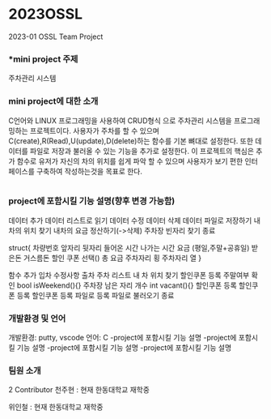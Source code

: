 # 2023OSSL
2023-01 OSSL Team Project

### *mini project 주제
주차관리 시스템 

### mini project에 대한 소개
C언어와 LINUX 프로그래밍을 사용하여 CRUD형식 으로 주차관리 시스템을 프로그래밍하는 프로젝트이다. 
사용자가 주차를 할 수 있으며 C(create),R(Read),U(update),D(delete)하는 함수를 기본 뼈대로 설정한다. 
또한 데이터를 파일로 저장과 불러올 수 있는 기능을 추가로 설정한다. 
이 프로젝트의 핵심은 추가 함수로 유저가 자신의 차의 위치를 쉽게 파악 할 수 있으며 사용자가 보기 편한 인터페이스를 구축하여 작성하는것을 목표로 한다. 

<img str = "https://cdn.pixabay.com/photo/2017/05/05/16/59/public-parking-2287718_1280.jpg">

### project에 포함시킬 기능 설명(향후 변경 가능함)

데이터 추가
데이터 리스트로 읽기
데이터 수정
데이터 삭제
데이터 파일로 저장하기
내차의 위치 찾기
내차의 요금 정산하기(->삭제)
주차장 빈자리 찾기
종료

struct{
차량번호 앞자리
뒷자리
들어온 시간
나가는 시간
요금 (평일,주말+공휴일)
받은돈 
거스름돈
할인 쿠폰 선택()
총 요금
주차자리 횡
주차자리 열
}

함수 추가
입차
수정사항
출차
주차 리스트
내 차 위치 찾기
할인쿠폰 등록
주말여부 확인
bool isWeekend(){}
주차장 남은 자리 개수
int vacant(){}
할인쿠폰 등록
할인쿠폰 등록
할인쿠폰 등록
파일로 등록
파일로 불러오기
종료

### 개발환경 및 언어
개발환경: putty, vscode
언어: C
-project에 포함시킬 기능 설명
-project에 포함시킬 기능 설명
-project에 포함시킬 기능 설명
-project에 포함시킬 기능 설명

### 팀원 소개
2 Contributor
천주현 : 현재 한동대학교 재학중

위인철 : 현재 한동대학교 재학중
